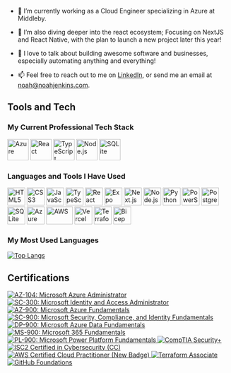 - 🔭 I’m currently working as a Cloud Engineer specializing in Azure at Middleby. 

- 🌱 I’m also diving deeper into the react ecosystem; Focusing on NextJS and React Native, with the plan to launch a new project later this year! 

- 💬 I love to talk about building awesome software and businesses, especially automating anything and everything! 

- 📫 Feel free to reach out to me on [LinkedIn](https://www.linkedin.com/in/noah-jenkins/), or send me an email at [noah@noahjenkins.com](mailto:noah@noahjenkins.com).

## Tools and Tech

### My Current Professional Tech Stack

<p align="left">
  <img src="https://cdn.jsdelivr.net/gh/devicons/devicon/icons/azure/azure-original.svg" alt="Azure" width="48" height="48"/>
  <img src="https://cdn.jsdelivr.net/gh/devicons/devicon/icons/react/react-original.svg" alt="React" width="48" height="48"/>
  <img src="https://cdn.jsdelivr.net/gh/devicons/devicon/icons/typescript/typescript-original.svg" alt="TypeScript" width="48" height="48"/>
  <img src="https://cdn.jsdelivr.net/gh/devicons/devicon/icons/nodejs/nodejs-original.svg" alt="Node.js" width="48" height="48"/>
  <img src="https://cdn.jsdelivr.net/gh/devicons/devicon/icons/sqlite/sqlite-original.svg" alt="SQLite" width="48" height="48"/>
</p>

### Languages and Tools I Have Used

<p align="left">
  <img src="https://cdn.jsdelivr.net/gh/devicons/devicon/icons/html5/html5-original.svg" alt="HTML5" width="40" height="40"/>
  <img src="https://cdn.jsdelivr.net/gh/devicons/devicon/icons/css3/css3-original.svg" alt="CSS3" width="40" height="40"/>
  <img src="https://cdn.jsdelivr.net/gh/devicons/devicon/icons/javascript/javascript-original.svg" alt="JavaScript" width="40" height="40"/>
  <img src="https://cdn.jsdelivr.net/gh/devicons/devicon/icons/typescript/typescript-original.svg" alt="TypeScript" width="40" height="40"/>
  <img src="https://cdn.jsdelivr.net/gh/devicons/devicon/icons/react/react-original.svg" alt="React" width="40" height="40"/>
  <img src="https://cdn.jsdelivr.net/gh/devicons/devicon/icons/expo/expo-original.svg" alt="Expo" width="40" height="40"/>
  <img src="https://cdn.jsdelivr.net/gh/devicons/devicon/icons/nextjs/nextjs-original.svg" alt="Next.js" width="40" height="40"/>
  <img src="https://cdn.jsdelivr.net/gh/devicons/devicon/icons/nodejs/nodejs-original.svg" alt="Node.js" width="40" height="40"/>
  <img src="https://cdn.jsdelivr.net/gh/devicons/devicon/icons/python/python-original.svg" alt="Python" width="40" height="40"/>
  <img src="https://cdn.jsdelivr.net/gh/devicons/devicon/icons/powershell/powershell-original.svg" alt="PowerShell" width="40" height="40"/>
  <img src="https://cdn.jsdelivr.net/gh/devicons/devicon/icons/postgresql/postgresql-original.svg" alt="PostgreSQL" width="40" height="40"/>
  <img src="https://cdn.jsdelivr.net/gh/devicons/devicon/icons/sqlite/sqlite-original.svg" alt="SQLite" width="40" height="40"/>
  <img src="https://cdn.jsdelivr.net/gh/devicons/devicon/icons/azure/azure-original.svg" alt="Azure" width="40" height="40"/>
  <img src="https://upload.wikimedia.org/wikipedia/commons/9/93/Amazon_Web_Services_Logo.svg" alt="AWS" width="60" height="40"/>
  <img src="https://cdn.jsdelivr.net/gh/devicons/devicon/icons/vercel/vercel-original.svg" alt="Vercel" width="40" height="40"/>
  <img src="https://cdn.jsdelivr.net/gh/devicons/devicon/icons/terraform/terraform-original.svg" alt="Terraform" width="40" height="40"/>
  <img src="https://ms-azuretools.gallerycdn.vsassets.io/extensions/ms-azuretools/visualstudiobicep/0.36.1.42791/1748626478444/Microsoft.VisualStudio.Services.Icons.Default" alt="Bicep" width="40" height="40"/>
</p>

### My Most Used Languages

<a href="https://github.com/anuraghazra/github-readme-stats">
  <img src="https://github-readme-stats.vercel.app/api/top-langs/?username=noahjenkins&layout=donut&hide=css,html&langs_count=6" alt="Top Langs"/>
</a>

## Certifications

<!-- Markdown badge style for maximum compatibility -->
<p align="left">
  <a href="https://www.credly.com/badges/63316b60-f62d-4c1b-8d7c-7c8bfa41a1ba/public_url" target="_blank">
    <img src="https://img.shields.io/badge/AZ--104-Azure%20Administrator-blue?logo=microsoftazure&logoColor=white" alt="AZ-104: Microsoft Azure Administrator"/>
  </a>
  <a href="https://www.credly.com/badges/2e2d5b6c-7c1e-4e5c-9c7e-7b4e6c1b7b7e/public_url" target="_blank">
    <img src="https://img.shields.io/badge/SC--300-Identity%20and%20Access%20Admin-blue?logo=microsoftazure&logoColor=white" alt="SC-300: Microsoft Identity and Access Administrator"/>
  </a>
  <a href="https://www.credly.com/badges/70c5b6c7-8b4e-4e5c-9c7e-7b4e6c1b7b7e/public_url" target="_blank">
    <img src="https://img.shields.io/badge/AZ--900-Azure%20Fundamentals-blue?logo=microsoftazure&logoColor=white" alt="AZ-900: Microsoft Azure Fundamentals"/>
  </a>
  <a href="https://www.credly.com/badges/70c5b6c7-8b4e-4e5c-9c7e-7b4e6c1b7b7e/public_url" target="_blank">
    <img src="https://img.shields.io/badge/SC--900-Security%20Compliance%20Identity-blue?logo=microsoftazure&logoColor=white" alt="SC-900: Microsoft Security, Compliance, and Identity Fundamentals"/>
  </a>
  <a href="https://www.credly.com/badges/70c5b6c7-8b4e-4e5c-9c7e-7b4e6c1b7b7e/public_url" target="_blank">
    <img src="https://img.shields.io/badge/DP--900-Data%20Fundamentals-blue?logo=microsoftazure&logoColor=white" alt="DP-900: Microsoft Azure Data Fundamentals"/>
  </a>
  <a href="https://www.credly.com/badges/70c5b6c7-8b4e-4e5c-9c7e-7b4e6c1b7b7e/public_url" target="_blank">
    <img src="https://img.shields.io/badge/MS--900-Microsoft%20365%20Fundamentals-blue?logo=microsoftazure&logoColor=white" alt="MS-900: Microsoft 365 Fundamentals"/>
  </a>
  <a href="https://www.credly.com/badges/70c5b6c7-8b4e-4e5c-9c7e-7b4e6c1b7b7e/public_url" target="_blank">
    <img src="https://img.shields.io/badge/PL--900-Power%20Platform%20Fundamentals-blue?logo=microsoftazure&logoColor=white" alt="PL-900: Microsoft Power Platform Fundamentals"/>
  </a>
  <a href="https://www.credly.com/badges/70c5b6c7-8b4e-4e5c-9c7e-7b4e6c1b7b7e/public_url" target="_blank">
    <img src="https://img.shields.io/badge/Security+-CompTIA%20Security+-red?logo=compTIA&logoColor=white" alt="CompTIA Security+"/>
  </a>
  <a href="https://www.credly.com/badges/70c5b6c7-8b4e-4e5c-9c7e-7b4e6c1b7b7e/public_url" target="_blank">
    <img src="https://img.shields.io/badge/ISC2%20CC-Certified%20in%20Cybersecurity-blueviolet?logo=ISC2&logoColor=white" alt="ISC2 Certified in Cybersecurity (CC)"/>
  </a>
  <a href="https://www.credly.com/badges/f883de57-e9a0-4e16-83bc-255bdd58005d/public_url" target="_blank">
    <img src="https://img.shields.io/badge/AWS%20CCP-Cloud%20Practitioner-orange?logo=amazonaws&logoColor=white" alt="AWS Certified Cloud Practitioner (New Badge)"/>
  </a>
  <a href="https://www.credly.com/badges/70c5b6c7-8b4e-4e5c-9c7e-7b4e6c1b7b7e/public_url" target="_blank">
    <img src="https://img.shields.io/badge/Terraform-Associate-623CE4?logo=terraform&logoColor=white" alt="Terraform Associate"/>
  </a>
  <a href="https://www.credly.com/badges/70c5b6c7-8b4e-4e5c-9c7e-7b4e6c1b7b7e/public_url" target="_blank">
    <img src="https://img.shields.io/badge/GitHub-Foundations-181717?logo=github&logoColor=white" alt="GitHub Foundations"/>
  </a>
</p>

